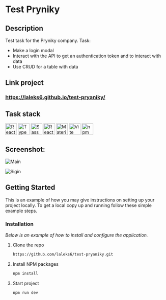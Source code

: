  # Test Pryniky
 
 ## Description 
 
Test task for the Pryniky company.
Task: 
- Make a login modal
- Interact with the API to get an authentication token and to interact with data
- Use CRUD for a table with data

## Link project 

### https://laleks6.github.io/test-pryaniky/

## Task stack

<p align="left">
<img src="https://user-images.githubusercontent.com/25181517/183897015-94a058a6-b86e-4e42-a37f-bf92061753e5.png" width="36" height="36" title="React" />
<img src="https://user-images.githubusercontent.com/25181517/183890598-19a0ac2d-e88a-4005-a8df-1ee36782fde1.png" width="36" height="36" title="TypeScript" />
<img src="https://user-images.githubusercontent.com/25181517/192158956-48192682-23d5-4bfc-9dfb-6511ade346bc.png" width="36" height="36" title="Sass" />
<img src="https://github.com/user-attachments/assets/a3e40bf1-82d5-4907-b3bd-10d2eb4b00f5" width="36" height="36" title="React Query" />
<img src="https://user-images.githubusercontent.com/25181517/189716630-fe6c084c-6c66-43af-aa49-64c8aea4a5c2.png" width="36" height="36" title="Material UI" />
<img src="https://github-production-user-asset-6210df.s3.amazonaws.com/62091613/261395532-b40892ef-efb8-4b0e-a6b5-d1cfc2f3fc35.png" width="36" height="36" title="Vite" />
<img src="https://user-images.githubusercontent.com/25181517/121401671-49102800-c959-11eb-9f6f-74d49a5e1774.png" width="36" height="36" title="npm" />
</p>

## Screenshot:

![Main](https://github.com/user-attachments/assets/2eb501e5-f7d2-42f0-b1c7-edaee727a07f)

![Sigin](https://github.com/user-attachments/assets/69b285a6-8813-474e-ac52-df2ceab29b6c)


## Getting Started

This is an example of how you may give instructions on setting up your project locally.
To get a local copy up and running follow these simple example steps.

### Installation

_Below is an example of how to install and configure the application._

1. Clone the repo
   ```sh
   https://github.com/laleks6/test-pryaniky.git
   ```
2. Install NPM packages
   ```sh
   npm install
   ```
3. Start project
   ```sh
   npm run dev
   ```
